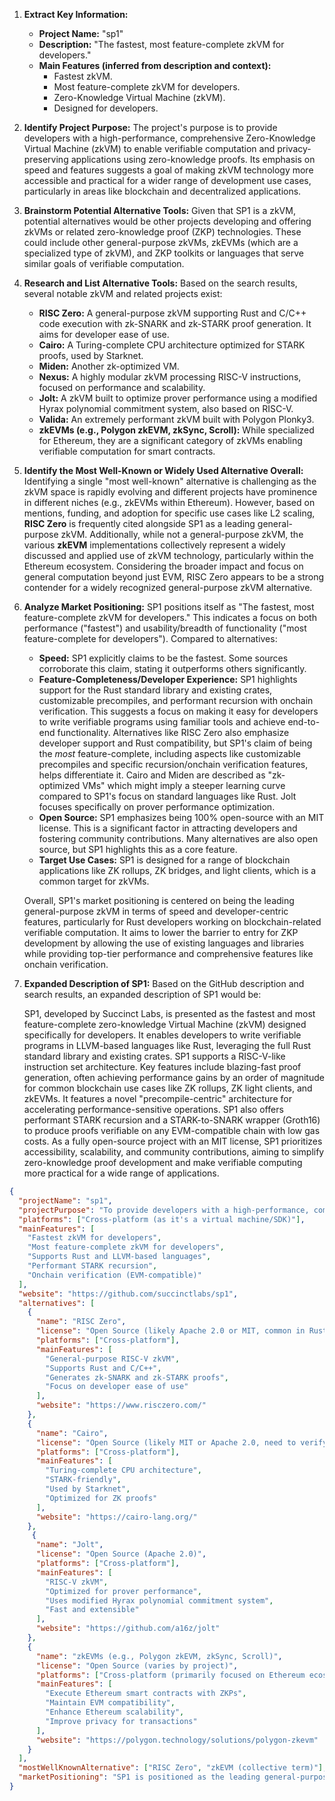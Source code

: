 1.  **Extract Key Information:**
    *   **Project Name:** "sp1"
    *   **Description:** "The fastest, most feature-complete zkVM for developers."
    *   **Main Features (inferred from description and context):**
        *   Fastest zkVM.
        *   Most feature-complete zkVM for developers.
        *   Zero-Knowledge Virtual Machine (zkVM).
        *   Designed for developers.

2.  **Identify Project Purpose:**
    The project's purpose is to provide developers with a high-performance, comprehensive Zero-Knowledge Virtual Machine (zkVM) to enable verifiable computation and privacy-preserving applications using zero-knowledge proofs. Its emphasis on speed and features suggests a goal of making zkVM technology more accessible and practical for a wider range of development use cases, particularly in areas like blockchain and decentralized applications.

3.  **Brainstorm Potential Alternative Tools:**
    Given that SP1 is a zkVM, potential alternatives would be other projects developing and offering zkVMs or related zero-knowledge proof (ZKP) technologies. These could include other general-purpose zkVMs, zkEVMs (which are a specialized type of zkVM), and ZKP toolkits or languages that serve similar goals of verifiable computation.

4.  **Research and List Alternative Tools:**
    Based on the search results, several notable zkVM and related projects exist:

    *   **RISC Zero:** A general-purpose zkVM supporting Rust and C/C++ code execution with zk-SNARK and zk-STARK proof generation. It aims for developer ease of use.
    *   **Cairo:** A Turing-complete CPU architecture optimized for STARK proofs, used by Starknet.
    *   **Miden:** Another zk-optimized VM.
    *   **Nexus:** A highly modular zkVM processing RISC-V instructions, focused on performance and scalability.
    *   **Jolt:** A zkVM built to optimize prover performance using a modified Hyrax polynomial commitment system, also based on RISC-V.
    *   **Valida:** An extremely performant zkVM built with Polygon Plonky3.
    *   **zkEVMs (e.g., Polygon zkEVM, zkSync, Scroll):** While specialized for Ethereum, they are a significant category of zkVMs enabling verifiable computation for smart contracts.

5.  **Identify the Most Well-Known or Widely Used Alternative Overall:**
    Identifying a single "most well-known" alternative is challenging as the zkVM space is rapidly evolving and different projects have prominence in different niches (e.g., zkEVMs within Ethereum). However, based on mentions, funding, and adoption for specific use cases like L2 scaling, **RISC Zero** is frequently cited alongside SP1 as a leading general-purpose zkVM. Additionally, while not a general-purpose zkVM, the various **zkEVM** implementations collectively represent a widely discussed and applied use of zkVM technology, particularly within the Ethereum ecosystem. Considering the broader impact and focus on general computation beyond just EVM, RISC Zero appears to be a strong contender for a widely recognized general-purpose zkVM alternative.

6.  **Analyze Market Positioning:**
    SP1 positions itself as "The fastest, most feature-complete zkVM for developers." This indicates a focus on both performance ("fastest") and usability/breadth of functionality ("most feature-complete for developers"). Compared to alternatives:
    *   **Speed:** SP1 explicitly claims to be the fastest. Some sources corroborate this claim, stating it outperforms others significantly.
    *   **Feature-Completeness/Developer Experience:** SP1 highlights support for the Rust standard library and existing crates, customizable precompiles, and performant recursion with onchain verification. This suggests a focus on making it easy for developers to write verifiable programs using familiar tools and achieve end-to-end functionality. Alternatives like RISC Zero also emphasize developer support and Rust compatibility, but SP1's claim of being the *most* feature-complete, including aspects like customizable precompiles and specific recursion/onchain verification features, helps differentiate it. Cairo and Miden are described as "zk-optimized VMs" which might imply a steeper learning curve compared to SP1's focus on standard languages like Rust. Jolt focuses specifically on prover performance optimization.
    *   **Open Source:** SP1 emphasizes being 100% open-source with an MIT license. This is a significant factor in attracting developers and fostering community contributions. Many alternatives are also open source, but SP1 highlights this as a core feature.
    *   **Target Use Cases:** SP1 is designed for a range of blockchain applications like ZK rollups, ZK bridges, and light clients, which is a common target for zkVMs.

    Overall, SP1's market positioning is centered on being the leading general-purpose zkVM in terms of speed and developer-centric features, particularly for Rust developers working on blockchain-related verifiable computation. It aims to lower the barrier to entry for ZKP development by allowing the use of existing languages and libraries while providing top-tier performance and comprehensive features like onchain verification.

7.  **Expanded Description of SP1:**
    Based on the GitHub description and search results, an expanded description of SP1 would be:

    SP1, developed by Succinct Labs, is presented as the fastest and most feature-complete zero-knowledge Virtual Machine (zkVM) designed specifically for developers. It enables developers to write verifiable programs in LLVM-based languages like Rust, leveraging the full Rust standard library and existing crates. SP1 supports a RISC-V-like instruction set architecture. Key features include blazing-fast proof generation, often achieving performance gains by an order of magnitude for common blockchain use cases like ZK rollups, ZK light clients, and zkEVMs. It features a novel "precompile-centric" architecture for accelerating performance-sensitive operations. SP1 also offers performant STARK recursion and a STARK-to-SNARK wrapper (Groth16) to produce proofs verifiable on any EVM-compatible chain with low gas costs. As a fully open-source project with an MIT license, SP1 prioritizes accessibility, scalability, and community contributions, aiming to simplify zero-knowledge proof development and make verifiable computing more practical for a wide range of applications.

```json
{
  "projectName": "sp1",
  "projectPurpose": "To provide developers with a high-performance, comprehensive Zero-Knowledge Virtual Machine (zkVM) to enable verifiable computation and privacy-preserving applications using zero-knowledge proofs, emphasizing speed and developer-centric features.",
  "platforms": ["Cross-platform (as it's a virtual machine/SDK)"],
  "mainFeatures": [
    "Fastest zkVM for developers",
    "Most feature-complete zkVM for developers",
    "Supports Rust and LLVM-based languages",
    "Performant STARK recursion",
    "Onchain verification (EVM-compatible)"
  ],
  "website": "https://github.com/succinctlabs/sp1",
  "alternatives": [
    {
      "name": "RISC Zero",
      "license": "Open Source (likely Apache 2.0 or MIT, common in Rust ecosystem, need to verify specific repo)",
      "platforms": ["Cross-platform"],
      "mainFeatures": [
        "General-purpose RISC-V zkVM",
        "Supports Rust and C/C++",
        "Generates zk-SNARK and zk-STARK proofs",
        "Focus on developer ease of use"
      ],
      "website": "https://www.risczero.com/"
    },
    {
      "name": "Cairo",
      "license": "Open Source (likely MIT or Apache 2.0, need to verify specific repo)",
      "platforms": ["Cross-platform"],
      "mainFeatures": [
        "Turing-complete CPU architecture",
        "STARK-friendly",
        "Used by Starknet",
        "Optimized for ZK proofs"
      ],
      "website": "https://cairo-lang.org/"
    },
     {
      "name": "Jolt",
      "license": "Open Source (Apache 2.0)",
      "platforms": ["Cross-platform"],
      "mainFeatures": [
        "RISC-V zkVM",
        "Optimized for prover performance",
        "Uses modified Hyrax polynomial commitment system",
        "Fast and extensible"
      ],
      "website": "https://github.com/a16z/jolt"
    },
    {
      "name": "zkEVMs (e.g., Polygon zkEVM, zkSync, Scroll)",
      "license": "Open Source (varies by project)",
      "platforms": ["Cross-platform (primarily focused on Ethereum ecosystem)"],
      "mainFeatures": [
        "Execute Ethereum smart contracts with ZKPs",
        "Maintain EVM compatibility",
        "Enhance Ethereum scalability",
        "Improve privacy for transactions"
      ],
      "website": "https://polygon.technology/solutions/polygon-zkevm"
    }
  ],
  "mostWellKnownAlternative": ["RISC Zero", "zkEVM (collective term)"],
  "marketPositioning": "SP1 is positioned as the leading general-purpose zkVM, emphasizing its speed and comprehensive feature set specifically tailored for developers, particularly those using Rust. It aims to lower the barrier to entry for ZKP development by allowing the use of familiar languages and libraries while providing top-tier performance and end-to-end features like onchain verification, making it suitable for a wide range of blockchain and verifiable computation applications."
}
```